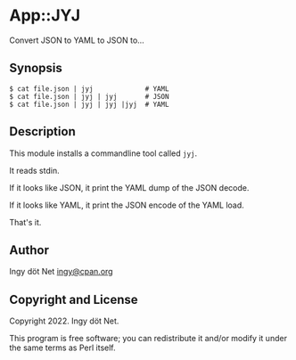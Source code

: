 App::JYJ
========

Convert JSON to YAML to JSON to...

## Synopsis

```
$ cat file.json | jyj             # YAML
$ cat file.json | jyj | jyj       # JSON
$ cat file.json | jyj | jyj |jyj  # YAML
```

## Description

This module installs a commandline tool called `jyj`.

It reads stdin.

If it looks like JSON, it print the YAML dump of the JSON decode.

If it looks like YAML, it print the JSON encode of the YAML load.

That's it.

## Author

Ingy döt Net <ingy@cpan.org>

## Copyright and License

Copyright 2022. Ingy döt Net.

This program is free software; you can redistribute it and/or modify it under
the same terms as Perl itself.
